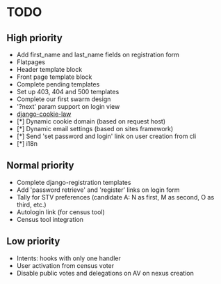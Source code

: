 # TODO

## High priority

- Add first_name and last_name fields on registration form
- Flatpages
- Header template block
- Front page template block
- Complete pending templates
- Set up 403, 404 and 500 templates
- Complete our first swarm design
- '?next' param support on login view
- [django-cookie-law](https://pypi.python.org/pypi/django-cookie-law/1.0.1)
- [*] Dynamic cookie domain (based on request host)
- [*] Dynamic email settings (based on sites framework)
- [*] Send 'set password and login' link on user creation from cli
- [*] i18n

## Normal priority

- Complete django-registration templates
- Add 'password retrieve' and 'register' links on login form
- Tally for STV preferences (candidate A: N as first, M as second, O as third, etc.)
- Autologin link (for census tool)
- Census tool integration

## Low priority

- Intents: hooks with only one handler
- User activation from census voter
- Disable public votes and delegations on AV on nexus creation
